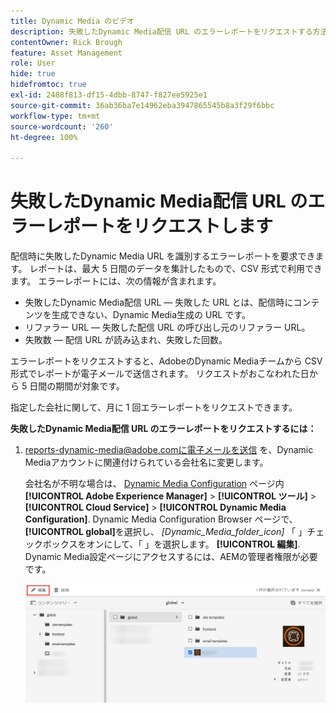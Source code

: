 ```yaml
---
title: Dynamic Media のビデオ
description: 失敗したDynamic Media配信 URL のエラーレポートをリクエストする方法を説明します。
contentOwner: Rick Brough
feature: Asset Management
role: User
hide: true
hidefromtoc: true
exl-id: 2488f813-df15-4dbb-8747-f827ee5925e1
source-git-commit: 36ab36ba7e14962eba3947865545b8a3f29f6bbc
workflow-type: tm+mt
source-wordcount: '260'
ht-degree: 100%

---
```


# 失敗したDynamic Media配信 URL のエラーレポートをリクエストします

配信時に失敗したDynamic Media URL を識別するエラーレポートを要求できます。 レポートは、最大 5 日間のデータを集計したもので、CSV 形式で利用できます。 エラーレポートには、次の情報が含まれます。

* 失敗したDynamic Media配信 URL — 失敗した URL とは、配信時にコンテンツを生成できない、Dynamic Media生成の URL です。
* リファラー URL — 失敗した配信 URL の呼び出し元のリファラー URL。
* 失敗数 — 配信 URL が読み込まれ、失敗した回数。

エラーレポートをリクエストすると、AdobeのDynamic Mediaチームから CSV 形式でレポートが電子メールで送信されます。 リクエストがおこなわれた日から 5 日間の期間が対象です。

指定した会社に関して、月に 1 回エラーレポートをリクエストできます。

**失敗したDynamic Media配信 URL のエラーレポートをリクエストするには：**

1. [reports-dynamic-media@adobe.comに電子メールを送信](mailto:reports-dynamic-media@adobe.com) を、Dynamic Mediaアカウントに関連付けられている会社名に変更します。

   会社名が不明な場合は、 [Dynamic Media Configuration](https://experienceleague.adobe.com/docs/experience-manager-cloud-service/content/assets/dynamicmedia/config-dm.html?lang=ja#configuring-dynamic-media-cloud-services) ページ内 **[!UICONTROL Adobe Experience Manager]** > **[!UICONTROL ツール]** > **[!UICONTROL Cloud Service]** > **[!UICONTROL Dynamic Media Configuration]**. Dynamic Media Configuration Browser ページで、 **[!UICONTROL global]**&#x200B;を選択し、 *[Dynamic_Media_folder_icon]* 「 」チェックボックスをオンにして、「 」を選択します。 **[!UICONTROL 編集]**. Dynamic Media設定ページにアクセスするには、AEMの管理者権限が必要です。

   ![Dynamic Media設定ページへのアクセス](/help/assets/dynamic-media/assets/reporting-accessdmconfig.png)
